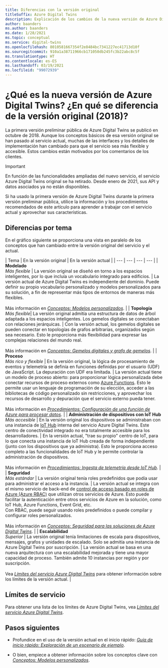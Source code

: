 ```yaml
---
title: Diferencias con la versión original
titleSuffix: Azure Digital Twins
description: Explicación de los cambios de la nueva versión de Azure Digital Twins
author: baanders
ms.author: baanders
ms.date: 1/28/2021
ms.topic: conceptual
ms.service: digital-twins
ms.openlocfilehash: 8010581667354f2e8484bc7341227ec41713d10f
ms.sourcegitcommit: 910a1a38711966cb171050db245fc3b22abc8c5f
ms.translationtype: HT
ms.contentlocale: es-ES
ms.lasthandoff: 03/19/2021
ms.locfileid: "99072939"
---
```

# <a name="what-is-the-new-azure-digital-twins-how-is-it-different-from-the-original-version-2018"></a>¿Qué es la nueva versión de Azure Digital Twins? ¿En qué se diferencia de la versión original (2018)?

La primera versión preliminar pública de Azure Digital Twins se publicó en octubre de 2018. Aunque los conceptos básicos de esa versión original se han pasado al servicio actual, muchas de las interfaces y los detalles de implementación han cambiado para que el servicio sea más flexible y accesible. Estos cambios están motivados por los comentarios de los clientes.

> [!IMPORTANT]
> En función de las funcionalidades ampliadas del nuevo servicio, el servicio Azure Digital Twins original se ha retirado. Desde enero de 2021, sus API y datos asociados ya no están disponibles.

Si ha usado la primera versión de Azure Digital Twins durante la primera versión preliminar pública, utilice la información y los procedimientos recomendados de este artículo para aprender a trabajar con el servicio actual y aprovechar sus características.

## <a name="differences-by-topic"></a>Diferencias por tema

En el gráfico siguiente se proporciona una vista en paralelo de los conceptos que han cambiado entre la versión original del servicio y el actual.

| Tema | En la versión original | En la versión actual |
| --- | --- | --- | --- |
| **Modelado**<br>*Más flexible* | La versión original se diseñó en torno a los espacios inteligentes, por lo que incluía un vocabulario integrado para edificios. | La versión actual de Azure Digital Twins es independiente del dominio. Puede definir su propio vocabulario personalizado y modelos personalizados para su solución, a fin de representar más tipos de entornos de maneras más flexibles.<br><br>Más información en [*Conceptos: Modelos personalizados*](concepts-models.md). |
| **Topología**<br>*Más flexible*| La versión original admitía una estructura de datos de árbol adaptada a los espacios inteligentes. Los gemelos digitales se conectaban con relaciones jerárquicas. | Con la versión actual, los gemelos digitales se pueden conectar en topologías de grafos arbitrarias, organizados según sea necesario. Esto le proporciona más flexibilidad para expresar las complejas relaciones del mundo real.<br><br>Más información en [*Conceptos: Gemelos digitales y grafo de gemelos*](concepts-twins-graph.md). |
| **Proceso**<br>*Más rico y flexible* | En la versión original, la lógica de procesamiento de eventos y telemetría se definía en funciones definidas por el usuario (UDF) de JavaScript. La depuración con UDF era limitada. | La versión actual tiene un modelo de proceso abierto: para proporcionar lógica personalizada debe conectar recursos de proceso externos como [Azure Functions](../azure-functions/functions-overview.md). Esto le permite usar un lenguaje de programación de su elección, acceder a las bibliotecas de código personalizado sin restricciones, y aprovechar los recursos de desarrollo y depuración que el servicio externo pueda tener.<br><br>Más información en [*Procedimientos: Configuración de una función de Azure para procesar datos*](how-to-create-azure-function.md). |
| **Administración de dispositivos con IoT Hub**<br>*Más accesible* | En la versión original los dispositivos se administraban con una instancia de [IoT Hub](../iot-hub/about-iot-hub.md) interna del servicio Azure Digital Twins. Este centro de conectividad integrado no era totalmente accesible para los desarrolladores. | En la versión actual, "trae su propio" centro de IoT, para lo que conecta una instancia de IoT Hub creada de forma independiente (junto con los dispositivos que ya administra). Esto le proporciona acceso completo a las funcionalidades de IoT Hub y le permite controlar la administración de dispositivos.<br><br>Más información en [*Procedimientos: Ingesta de telemetría desde IoT Hub*](how-to-ingest-iot-hub-data.md). |
| **Seguridad**<br>*Más estándar* | La versión original tenía roles predefinidos que podía usar para administrar el acceso a la instancia. | La versión actual se integra con el mismo servicio de back-end de [control de acceso basado en roles de Azure (Azure RBAC)](../role-based-access-control/overview.md) que utilizan otros servicios de Azure. Esto puede facilitar la autenticación entre otros servicios de Azure en la solución, como IoT Hub, Azure Functions, Event Grid, etc.<br>Con RBAC, puede seguir usando roles predefinidos o puede compilar y configurar roles personalizados.<br><br>Más información en [*Conceptos: Seguridad para las soluciones de Azure Digital Twins*](concepts-security.md). |
| **Escalabilidad**<br>*Superior* | La versión original tenía limitaciones de escala para dispositivos, mensajes, grafos y unidades de escalado. Solo se admitía una instancia de Azure Digital Twins por suscripción.  | La versión actual se basa en una nueva arquitectura con una escalabilidad mejorada y tiene una mayor capacidad de proceso. También admite 10 instancias por región y por suscripción.<br><br>Vea [*Límites del servicio Azure Digital Twins*](reference-service-limits.md) para obtener información sobre los límites de la versión actual. |

## <a name="service-limits"></a>Límites de servicio

Para obtener una lista de los límites de Azure Digital Twins, vea [*Límites del servicio Azure Digital Twins*](reference-service-limits.md).

## <a name="next-steps"></a>Pasos siguientes

* Profundice en el uso de la versión actual en el inicio rápido: [*Guía de inicio rápido: Exploración de un escenario de ejemplo*](quickstart-adt-explorer.md).

* O bien, empiece a obtener información sobre los conceptos clave con [*Conceptos: Modelos personalizados*](concepts-models.md).